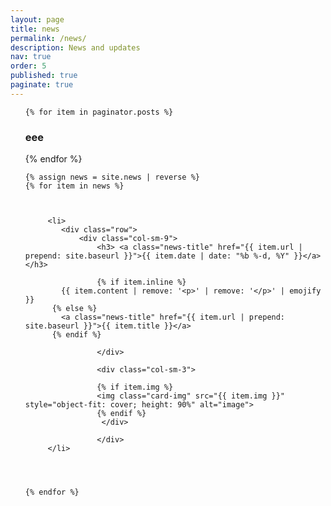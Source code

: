 ```yaml
---
layout: page
title: news
permalink: /news/
description: News and updates
nav: true
order: 5
published: true
paginate: true
---
```


<div>






<ul class="post-list"> 
	
	{% for item in paginator.posts %}
<h3> eee</h3>
{% endfor %}
	
	{% assign news = site.news | reverse %}
    {% for item in news %}
	
		
		 
		 <li>
			<div class="row">
				<div class="col-sm-9">
					<h3> <a class="news-title" href="{{ item.url | prepend: site.baseurl }}">{{ item.date | date: "%b %-d, %Y" }}</a> </h3> 
					
					{% if item.inline %}
            {{ item.content | remove: '<p>' | remove: '</p>' | emojify }}
          {% else %}
            <a class="news-title" href="{{ item.url | prepend: site.baseurl }}">{{ item.title }}</a>
          {% endif %}
					
					</div>
					
					<div class="col-sm-3"> 
					
					{% if item.img %}
					<img class="card-img" src="{{ item.img }}" style="object-fit: cover; height: 90%" alt="image">
					{% endif %}
					 </div> 
					
					</div> 
		 </li> 
		 
		
		
		
    {% endfor %}
	
		
	
		 
		 
</ul>
 
</div>
